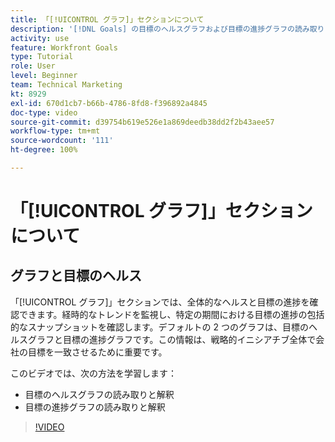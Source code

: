 ```yaml
---
title: 「[!UICONTROL グラフ]」セクションについて
description: '[!DNL Goals] の目標のヘルスグラフおよび目標の進捗グラフの読み取りと解釈方法について説明します。'
activity: use
feature: Workfront Goals
type: Tutorial
role: User
level: Beginner
team: Technical Marketing
kt: 8929
exl-id: 670d1cb7-b66b-4786-8fd8-f396892a4845
doc-type: video
source-git-commit: d39754b619e526e1a869deedb38dd2f2b43aee57
workflow-type: tm+mt
source-wordcount: '111'
ht-degree: 100%

---
```


# 「[!UICONTROL グラフ]」セクションについて

## グラフと目標のヘルス

「[!UICONTROL グラフ]」セクションでは、全体的なヘルスと目標の進捗を確認できます。経時的なトレンドを監視し、特定の期間における目標の進捗の包括的なスナップショットを確認します。デフォルトの 2 つのグラフは、目標のヘルスグラフと目標の進捗グラフです。この情報は、戦略的イニシアチブ全体で会社の目標を一致させるために重要です。

このビデオでは、次の方法を学習します：

* 目標のヘルスグラフの読み取りと解釈
* 目標の進捗グラフの読み取りと解釈

>[!VIDEO](https://video.tv.adobe.com/v/335201/?quality=12)
